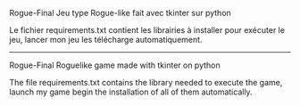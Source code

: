 Rogue-Final
Jeu type Rogue-like fait avec tkinter sur python

Le fichier requirements.txt contient les librairies à installer pour exécuter le jeu, lancer mon jeu les télécharge automatiquement.

______________________________________________________________________________________________________________________________________________

Rogue-Final
Roguelike game made with tkinter on python

The file requirements.txt contains the library needed to execute the game, launch my game begin the installation of all of them automatically.
